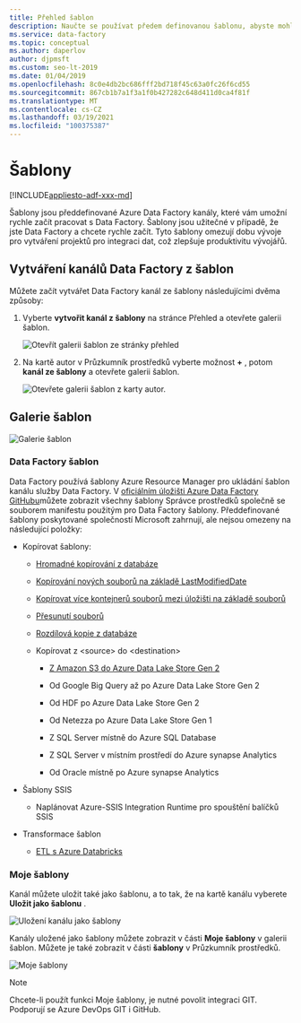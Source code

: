 ```yaml
---
title: Přehled šablon
description: Naučte se používat předem definovanou šablonu, abyste mohli rychle začít pracovat s Azure Data Factory.
ms.service: data-factory
ms.topic: conceptual
ms.author: daperlov
author: djpmsft
ms.custom: seo-lt-2019
ms.date: 01/04/2019
ms.openlocfilehash: 8c0e4db2bc686fff2bd718f45c63a0fc26f6cd55
ms.sourcegitcommit: 867cb1b7a1f3a1f0b427282c648d411d0ca4f81f
ms.translationtype: MT
ms.contentlocale: cs-CZ
ms.lasthandoff: 03/19/2021
ms.locfileid: "100375387"
---
```

# <a name="templates"></a>Šablony

[!INCLUDE[appliesto-adf-xxx-md](includes/appliesto-adf-xxx-md.md)]

Šablony jsou předdefinované Azure Data Factory kanály, které vám umožní rychle začít pracovat s Data Factory. Šablony jsou užitečné v případě, že jste Data Factory a chcete rychle začít. Tyto šablony omezují dobu vývoje pro vytváření projektů pro integraci dat, což zlepšuje produktivitu vývojářů.

## <a name="create-data-factory-pipelines-from-templates"></a>Vytváření kanálů Data Factory z šablon

Můžete začít vytvářet Data Factory kanál ze šablony následujícími dvěma způsoby:

1.  Vyberte **vytvořit kanál z šablony** na stránce Přehled a otevřete galerii šablon.

    ![Otevřít galerii šablon ze stránky přehled](media/solution-templates-introduction/templates-intro-image1.png)

1.  Na kartě autor v Průzkumník prostředků vyberte možnost **+** , potom **kanál ze šablony** a otevřete galerii šablon.

    ![Otevřete galerii šablon z karty autor.](media/solution-templates-introduction/templates-intro-image2.png)

## <a name="template-gallery"></a>Galerie šablon

![Galerie šablon](media/solution-templates-introduction/templates-intro-image3.png)

### <a name="out-of-the-box-data-factory-templates"></a>Data Factory šablon

Data Factory používá šablony Azure Resource Manager pro ukládání šablon kanálu služby Data Factory. V [oficiálním úložišti Azure Data Factory GitHubu](https://github.com/Azure/Azure-DataFactory/tree/master/templates)můžete zobrazit všechny šablony Správce prostředků společně se souborem manifestu použitým pro Data Factory šablony. Předdefinované šablony poskytované společností Microsoft zahrnují, ale nejsou omezeny na následující položky:

-   Kopírovat šablony:

    -   [Hromadné kopírování z databáze](solution-template-bulk-copy-with-control-table.md)
    
    -   [Kopírování nových souborů na základě LastModifiedDate](solution-template-copy-new-files-lastmodifieddate.md)

    -   [Kopírovat více kontejnerů souborů mezi úložišti na základě souborů](solution-template-copy-files-multiple-containers.md)

    -   [Přesunutí souborů](solution-template-move-files.md)

    -   [Rozdílová kopie z databáze](solution-template-delta-copy-with-control-table.md)

    -   Kopírovat z \<source\> do \<destination\>

        -   [Z Amazon S3 do Azure Data Lake Store Gen 2](solution-template-migration-s3-azure.md)

        -   Od Google Big Query až po Azure Data Lake Store Gen 2

        -   Od HDF po Azure Data Lake Store Gen 2

        -   Od Netezza po Azure Data Lake Store Gen 1

        -   Z SQL Server místně do Azure SQL Database

        -   Z SQL Server v místním prostředí do Azure synapse Analytics

        -   Od Oracle místně po Azure synapse Analytics

-   Šablony SSIS

    -   Naplánovat Azure-SSIS Integration Runtime pro spouštění balíčků SSIS

-   Transformace šablon

    -   [ETL s Azure Databricks](solution-template-databricks-notebook.md)

### <a name="my-templates"></a>Moje šablony

Kanál můžete uložit také jako šablonu, a to tak, že na kartě kanálu vyberete **Uložit jako šablonu** .

![Uložení kanálu jako šablony](media/solution-templates-introduction/templates-intro-image4.png)

Kanály uložené jako šablony můžete zobrazit v části **Moje šablony** v galerii šablon. Můžete je také zobrazit v části **šablony** v Průzkumník prostředků.

![Moje šablony](media/solution-templates-introduction/templates-intro-image5.png)

> [!NOTE]
> Chcete-li použít funkci Moje šablony, je nutné povolit integraci GIT. Podporují se Azure DevOps GIT i GitHub.
